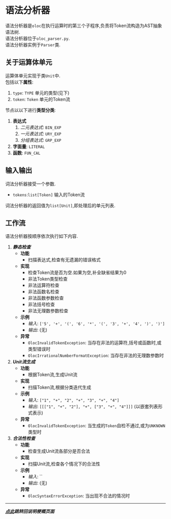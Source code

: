 # 语法分析器  

语法分析器是`oloc`在执行运算时的第三个子程序,负责将Token流构造为AST抽象语法树.  
语法分析器位于`oloc_parser.py`.  
语法分析器实例于`Parser`类.  

## 关于运算体单元  

运算体单元实现于类`Unit`中.  
包括以下**属性**:  

1. `type`: `TYPE` 单元的类型(见下)  
2. `token`: `Token` 单元的Token流

节点以以下进行**类型分类**:  

1. **表达式**  
    1. *二元表达式*: `BIN_EXP`  
    2. *一元表达式*: `URY_EXP`  
    3. *分组表达式*: `GRP_EXP`  
2. **字面量**: `LITERAL`  
3. **函数**: `FUN_CAL`

## 输入输出  

词法分析器接受一个参数.  

- `tokens`:`list[Token]` 输入的Token流  

词法分析器的返回值为`list[Unit]`,即处理后的单元列表.  

## 工作流  

语法分析器按顺序依次执行如下内容.  

1. ***静态检查***  
   - **功能**  
     - 扫描表达式,检查有无遗漏的错误格式  
   - **实现**
     - 检查Token流是否为空.如果为空,补全缺省结果为0  
     - 非法Token类型检查  
     - 非法运算符检查  
     - 非法函数名检查  
     - 非法函数参数检查
     - 非法括号检查  
     - 非法无理数参数检查  
   - **示例**  
      - *输入*: `['5', '+', '(', '6', '*', '(', '3', '+', '4', ')', ')']`  
      - *输出*: (无)  
   - **异常**  
      - `OlocInvalidTokenException`: 当存在非法的运算符,括号或函数时,或类型错误时  
      - `OlocIrrationalNumberFormatException`: 当存在非法的无理数参数时
2. ***Unit流生成***  
   - **功能**  
      - 根据Token流,生成Unit流      
   - **实现**  
      - 扫描Token流,根据分类迭代生成
   - **示例**  
      - *输入*: `["1", "+", "2", "+", "3", "+", "4"]`  
      - *输出*: `[[["1", "+", "2"], "+", ["3", "+", "4"]]]` (以嵌套列表形式表示)
   - **异常**  
      - `OlocInvalidTokenException`: 当生成的`Token`自检不通过,或为`UNKNOWN`类型时
3. ***合法性检查***  
   - **功能**  
      - 检查生成Unit流各部分是否合法      
   - **实现**  
      - 扫描Unit流,检查各个情况下的合法性     
   - **示例**  
      - *输入*: ``  
      - *输出*: (无)
   - **异常**  
      - `OlocSyntaxErrorException`: 当出现不合法的情况时  
     
---
***[点此](../项目说明梗概.md)跳转回说明梗概页面***  